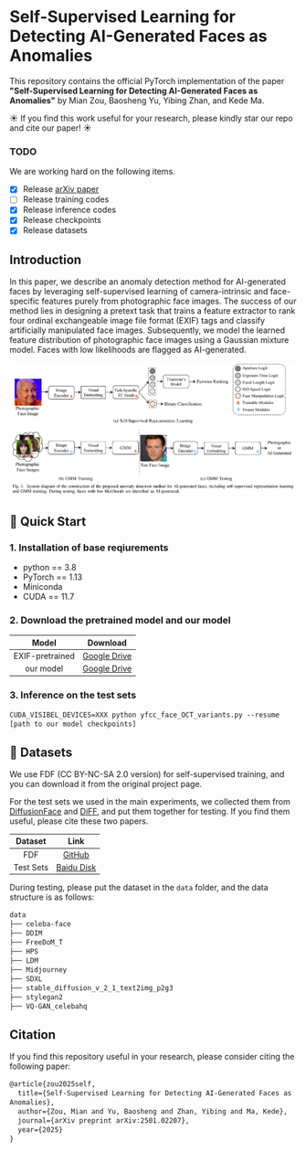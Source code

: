 # Self-Supervised Learning for Detecting AI-Generated Faces as Anomalies
This repository contains the official PyTorch implementation of the paper **"Self-Supervised Learning for Detecting AI-Generated Faces as Anomalies"** by Mian Zou, Baosheng Yu, Yibing Zhan, and Kede Ma.

☀️ If you find this work useful for your research, please kindly star our repo and cite our paper! ☀️

### TODO
We are working hard on the following items.

- [x] Release [arXiv paper](https://arxiv.org/abs/2501.02207)
- [ ] Release training codes
- [x] Release inference codes
- [x] Release checkpoints 
- [x] Release datasets

## Introduction
In this paper, we describe an anomaly detection method for AI-generated faces by leveraging self-supervised learning of camera-intrinsic and face-specific features purely from photographic face images. The success of our method lies in designing a pretext task that trains a feature extractor to rank four ordinal exchangeable image file format (EXIF) tags and classify artificially manipulated face images. Subsequently, we model the learned feature distribution of photographic face images using a Gaussian mixture model. Faces with low likelihoods are flagged as AI-generated.

![IMG_00001](https://github.com/MZMMSEC/AIGFD_EXIF/blob/50ed5f5deb1f9d20b28869fff87917fd50f4adb1/imgs/framework.jpg)

## 🚀 Quick Start

### 1. Installation of base reqiurements
 - python == 3.8
 - PyTorch == 1.13
 - Miniconda
 - CUDA == 11.7

### 2. Download the pretrained model and our model

|      Model       |                                                               Download                                                                |
|:----------------:|:-------------------------------------------------------------------------------------------------------------------------------------:|
| EXIF-pretrained | [Google Drive](https://drive.google.com/file/d/17MW-fZRRQQ8dSRv52X_9DmcmdQD7TmHZ/view?usp=drive_link) |
| our model    | [Google Drive](https://drive.google.com/file/d/1rpKta773mA-hgKOoycZODUAbNpDUyZ8f/view?usp=sharing)                  |

### 3. Inference on the test sets

```
CUDA_VISIBEL_DEVICES=XXX python yfcc_face_OCT_variants.py --resume [path to our model checkpoints]
```

## 📁 Datasets

We use FDF (CC BY-NC-SA 2.0 version) for self-supervised training, and you can download it from the original project page.

For the test sets we used in the main experiments, we collected them from [DiffusionFace](https://github.com/Rapisurazurite/DiffFace) and [DiFF](https://github.com/xaCheng1996/DiFF), and put them together for testing. If you find them useful, please cite these two papers.

| Dataset |                                                 Link                                                 |
|:-------------------------------------------------------------------------------------------------------------------------------------:|:----------------------------------------------------------------------------------------------------:|
|FDF| [GitHub](https://github.com/hukkelas/FDF) |
|Test Sets| [Baidu Disk]() |


During testing, please put the dataset in the ``data`` folder, and the data structure is as follows:
```
data
├── celeba-face
├── DDIM
├── FreeDoM_T
├── HPS
├── LDM
├── Midjourney
├── SDXL
├── stable_diffusion_v_2_1_text2img_p2g3
├── stylegan2
├── VQ-GAN_celebahq

```


## Citation
If you find this repository useful in your research, please consider citing the following paper:
```
@article{zou2025self,
  title={Self-Supervised Learning for Detecting AI-Generated Faces as Anomalies},
  author={Zou, Mian and Yu, Baosheng and Zhan, Yibing and Ma, Kede},
  journal={arXiv preprint arXiv:2501.02207},
  year={2025}
}
```
